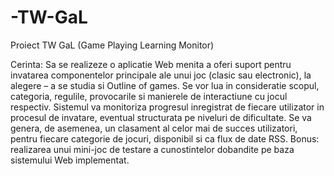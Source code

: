# -TW-GaL
Proiect TW
 GaL (Game Playing Learning Monitor)
 
 Cerinta:
Sa se realizeze o aplicatie Web menita a oferi suport pentru invatarea componentelor principale ale unui joc (clasic sau electronic),
la alegere – a se studia si Outline of games. Se vor lua in consideratie scopul, categoria, regulile, provocarile si manierele de
interactiune cu jocul respectiv. Sistemul va monitoriza progresul inregistrat de fiecare utilizator in procesul de invatare, eventual
structurata pe niveluri de dificultate. Se va genera, de asemenea, un clasament al celor mai de succes utilizatori, pentru fiecare
categorie de jocuri, disponibil si ca flux de date RSS. Bonus: realizarea unui mini-joc de testare a cunostintelor dobandite pe baza
sistemului Web implementat. 
